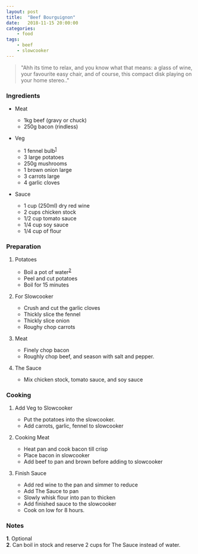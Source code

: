 ```yaml
---
layout: post
title:	"Beef Bourguignon"
date:	2018-11-15 20:00:00
categories:
    - food
tags:
    - beef
    - slowcooker
---
```


> "Ahh its time to relax, and you know what that means: a glass of wine, your favourite easy chair, and of course, this compact disk playing on your home stereo.."

### Ingredients

* Meat
	* 1kg beef (gravy or chuck)
	* 250g bacon (rindless)

* Veg
	* 1 fennel bulb<sup name="a1">[1](#f1)</sup>
	* 3 large potatoes
	* 250g mushrooms
	* 1 brown onion large
	* 3 carrots large
	* 4 garlic cloves

* Sauce
	* 1 cup (250ml) dry red wine
	* 2 cups chicken stock
	* 1/2 cup tomato sauce
	* 1/4 cup soy sauce
	* 1/4 cup of flour

### Preparation

1. Potatoes
	* Boil a pot of water<sup name="a2">[2](#f2)</sup>
	* Peel and cut potatoes
	* Boil for 15 minutes

1. For Slowcooker
	* Crush and cut the garlic cloves
	* Thickly slice the fennel
	* Thickly slice onion
	* Roughy chop carrots  

1. Meat
	* Finely chop bacon
	* Roughly chop beef, and season with salt and pepper.

1. The Sauce
	* Mix chicken stock, tomato sauce, and soy sauce  

### Cooking

1. Add Veg to Slowcooker
	* Put the potatoes into the slowcooker.
	* Add carrots, garlic, fennel to slowcooker

1. Cooking Meat
	* Heat pan and cook bacon till crisp
	* Place bacon in slowcooker
	* Add beef to pan and brown before adding to slowcooker

1. Finish Sauce
	* Add red wine to the pan and simmer to reduce
	* Add The Sauce to pan
	* Slowly whisk flour into pan to thicken
	* Add finished sauce to the slowcooker
	* Cook on low for 8 hours.

### Notes

<b id="f1">1</b>. Optional  
<b id="f2">2</b>. Can boil in stock and reserve 2 cups for The Sauce instead of water.
